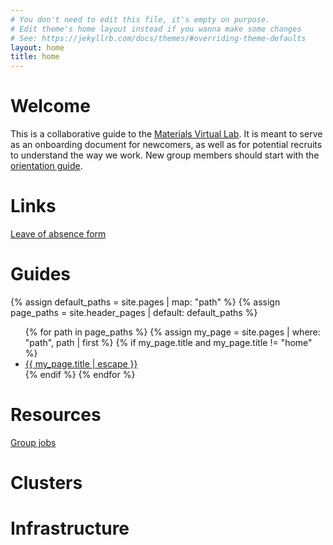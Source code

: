 ```yaml
---
# You don't need to edit this file, it's empty on purpose.
# Edit theme's home layout instead if you wanna make some changes
# See: https://jekyllrb.com/docs/themes/#overriding-theme-defaults
layout: home
title: home
---
```


# Welcome

This is a collaborative guide to the [Materials Virtual Lab](www.materialsvirtuallab.org). It is meant to serve as an onboarding document for newcomers, as well as for potential recruits to understand the way we work. New group members should start with the [orientation guide](/orientation).

# Links
[Leave of absence form](https://airtable.com/shrXVPLJbBSnMH6gN)

# Guides

{% assign default_paths = site.pages | map: "path" %}
{% assign page_paths = site.header_pages | default: default_paths %}
<ul>
{% for path in page_paths %}
  {% assign my_page = site.pages | where: "path", path | first %}
  {% if my_page.title and my_page.title != "home" %}
  <li><a class="page-link" href="{{ my_page.url | relative_url }}">{{ my_page.title | escape }}</a></li>
  {% endif %}
{% endfor %}
</ul>

# Resources
[Group jobs](http://guide.materialsvirtuallab.org/group_jobs/)

# Clusters

# Infrastructure
